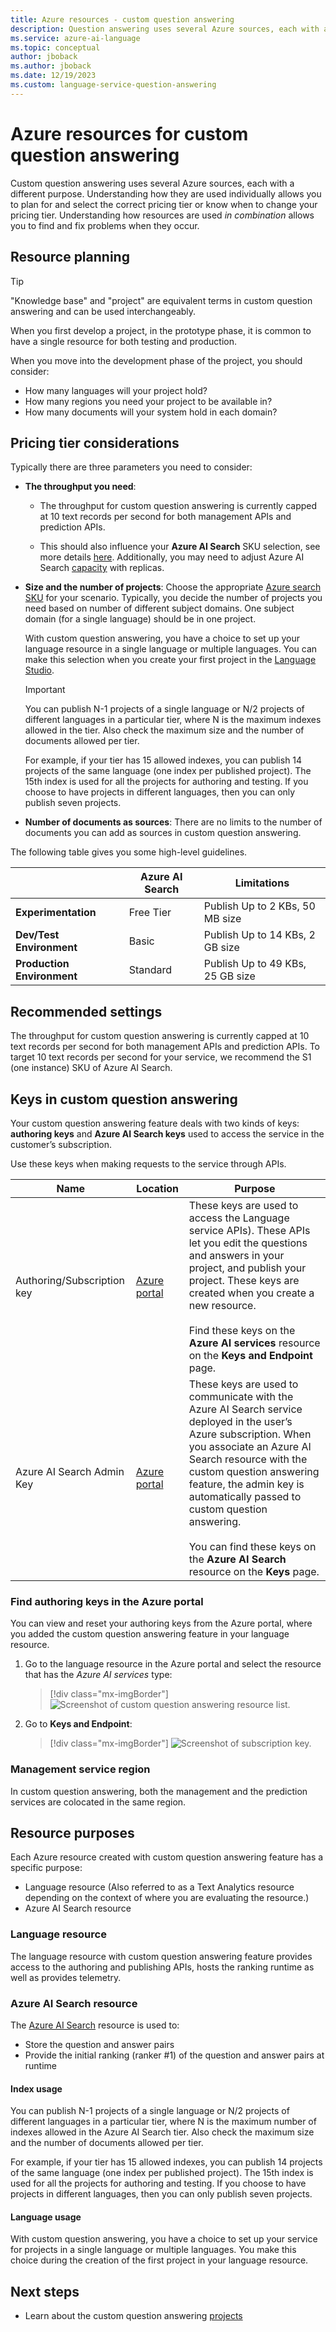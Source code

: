 ```yaml
---
title: Azure resources - custom question answering
description: Question answering uses several Azure sources, each with a different purpose. Understanding how they are used individually allows you to plan for and select the correct pricing tier or know when to change your pricing tier. Understanding how they are used in combination allows you to find and fix problems when they occur.
ms.service: azure-ai-language
ms.topic: conceptual
author: jboback
ms.author: jboback
ms.date: 12/19/2023
ms.custom: language-service-question-answering
---
```


# Azure resources for custom question answering

Custom question answering uses several Azure sources, each with a different purpose. Understanding how they are used individually allows you to plan for and select the correct pricing tier or know when to change your pricing tier. Understanding how resources are used _in combination_ allows you to find and fix problems when they occur.

## Resource planning

> [!TIP]
> "Knowledge base" and "project" are equivalent terms in custom question answering and can be used interchangeably.

When you first develop a project, in the prototype phase, it is common to have a single resource for both testing and production.

When you move into the development phase of the project, you should consider:

* How many languages will your project hold?
* How many regions you need your project to be available in?
* How many documents will your system hold in each domain?

## Pricing tier considerations

Typically there are three parameters you need to consider:

* **The throughput you need**:

    * The throughput for custom question answering is currently capped at 10 text records per second for both management APIs and prediction APIs.

    * This should also influence your **Azure AI Search** SKU selection, see more details [here](/azure/search/search-sku-tier). Additionally, you may need to adjust Azure AI Search [capacity](/azure/search/search-capacity-planning) with replicas.

* **Size and the number of projects**: Choose the appropriate [Azure search SKU](https://azure.microsoft.com/pricing/details/search/) for your scenario. Typically, you decide the number of projects you need based on number of different subject domains. One subject domain (for a single language) should be in one project.

    With custom question answering, you have a choice to set up your language resource in a single language or multiple languages. You can make this selection when you create your first project in the [Language Studio](https://language.azure.com/).

    > [!IMPORTANT]
    > You can publish N-1 projects of a single language or N/2 projects of different languages in a particular tier, where N is the maximum indexes allowed in the tier. Also check the maximum size and the number of documents allowed per tier.

    For example, if your tier has 15 allowed indexes, you can publish 14 projects of the same language (one index per published project). The 15th index is used for all the projects for authoring and testing. If you choose to have projects in different languages, then you can only publish seven projects.

* **Number of documents as sources**: There are no limits to the number of documents you can add as sources in custom question answering.

The following table gives you some high-level guidelines.

|                            |Azure AI Search | Limitations                      |
| -------------------------- |------------ | -------------------------------- |
| **Experimentation**        |Free Tier    | Publish Up to 2 KBs, 50 MB size  |
| **Dev/Test Environment**   |Basic        | Publish Up to 14 KBs, 2 GB size    |
| **Production Environment** |Standard     | Publish Up to 49 KBs, 25 GB size |

## Recommended settings


The throughput for custom question answering is currently capped at 10 text records per second for both management APIs and prediction APIs. To target 10 text records per second for your service, we recommend the S1 (one instance) SKU of Azure AI Search.


## Keys in custom question answering

Your custom question answering feature deals with two kinds of keys: **authoring keys** and **Azure AI Search keys** used to access the service in the customer’s subscription.

Use these keys when making requests to the service through APIs.

|Name|Location|Purpose|
|--|--|--|
|Authoring/Subscription key|[Azure portal](https://azure.microsoft.com/free/cognitive-services/)|These keys are used to access the Language service APIs). These APIs let you edit the questions and answers in your project, and publish your project. These keys are created when you create a new resource.<br><br>Find these keys on the **Azure AI services** resource on the **Keys and Endpoint** page.|
|Azure AI Search Admin Key|[Azure portal](/azure/search/search-security-api-keys)|These keys are used to communicate with the Azure AI Search service deployed in the user’s Azure subscription. When you associate an Azure AI Search resource with the custom question answering feature, the admin key is automatically passed to custom question answering. <br><br>You can find these keys on the **Azure AI Search** resource on the **Keys** page.|

### Find authoring keys in the Azure portal

You can view and reset your authoring keys from the Azure portal, where you added the custom question answering feature in your language resource.

1. Go to the language resource in the Azure portal and select the resource that has the *Azure AI services* type:

    > [!div class="mx-imgBorder"]
    > ![Screenshot of custom question answering resource list.](../../../qnamaker/media/qnamaker-how-to-setup-service/resources-created-question-answering.png)

2. Go to **Keys and Endpoint**:

    > [!div class="mx-imgBorder"]
    > ![Screenshot of subscription key.](../../../qnamaker/media/qnamaker-how-to-key-management/custom-qna-keys-and-endpoint.png)

### Management service region

In custom question answering, both the management and the prediction services are colocated in the same region.

## Resource purposes

Each Azure resource created with custom question answering feature has a specific purpose:

* Language resource (Also referred to as a Text Analytics resource depending on the context of where you are evaluating the resource.)
* Azure AI Search resource

### Language resource

The language resource with custom question answering feature provides access to the authoring and publishing APIs, hosts the ranking runtime as well as provides telemetry.

### Azure AI Search resource

The [Azure AI Search](/azure/search/) resource is used to:

* Store the question and answer pairs
* Provide the initial ranking (ranker #1) of the question and answer pairs at runtime

#### Index usage

You can publish N-1 projects of a single language or N/2 projects of different languages in a particular tier, where N is the maximum number of indexes allowed in the Azure AI Search tier. Also check the maximum size and the number of documents allowed per tier.

For example, if your tier has 15 allowed indexes, you can publish 14 projects of the same language (one index per published project). The 15th index is used for all the projects for authoring and testing. If you choose to have projects in different languages, then you can only publish seven projects.

#### Language usage

With custom question answering, you have a choice to set up your service for projects in a single language or multiple languages. You make this choice during the creation of the first project in your language resource.

## Next steps

* Learn about the custom question answering [projects](../How-To/manage-knowledge-base.md)

